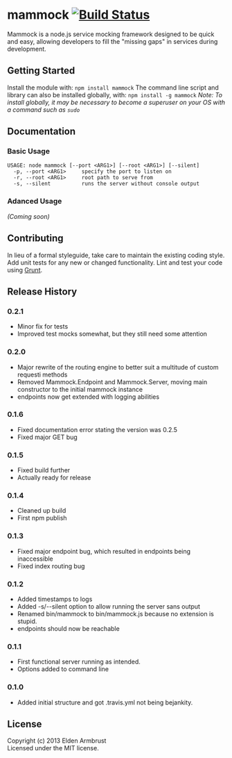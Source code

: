 # mammock [![Build Status](https://secure.travis-ci.org/earmbrust/mammock.png?branch=master)](http://travis-ci.org/earmbrust/mammock)

Mammock is a node.js service mocking framework designed to be quick and easy, allowing developers to fill the "missing gaps" in services during development.

## Getting Started
Install the module with: `npm install mammock`
The command line script and library can also be installed globally, with: `npm install -g mammock`
_Note: To install globally, it may be necessary to become a superuser on your OS with a command such as `sudo`_

## Documentation
### Basic Usage
    USAGE: node mammock [--port <ARG1>] [--root <ARG1>] [--silent] 
      -p, --port <ARG1>     specify the port to listen on
      -r, --root <ARG1>     root path to serve from
      -s, --silent          runs the server without console output

### Adanced Usage
_(Coming soon)_

## Contributing
In lieu of a formal styleguide, take care to maintain the existing coding style. Add unit tests for any new or changed functionality. Lint and test your code using [Grunt](http://gruntjs.com/).

## Release History
### 0.2.1
* Minor fix for tests
* Improved test mocks somewhat, but they still need some attention

### 0.2.0
* Major rewrite of the routing engine to better suit a multitude of custom requesti methods
* Removed Mammock.Endpoint and Mammock.Server, moving main constructor to the initial mammock instance
* endpoints now get extended with logging abilities

### 0.1.6
* Fixed documentation error stating the version was 0.2.5
* Fixed major GET bug

### 0.1.5
* Fixed build further
* Actually ready for release

### 0.1.4
* Cleaned up build
* First npm publish

### 0.1.3
* Fixed major endpoint bug, which resulted in endpoints being inaccessible
* Fixed index routing bug

### 0.1.2
* Added timestamps to logs
* Added -s/--silent option to allow running the server sans output
* Renamed bin/mammock to bin/mammock.js because no extension is stupid.
* endpoints should now be reachable

### 0.1.1
* First functional server running as intended.
* Options added to command line

### 0.1.0
* Added initial structure and got .travis.yml not being bejankity.

## License
Copyright (c) 2013 Elden Armbrust  
Licensed under the MIT license.

